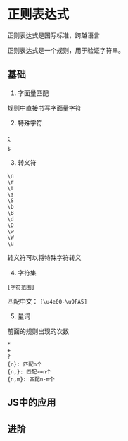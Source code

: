 # 正则表达式

正则表达式是国际标准，跨越语言

正则表达式是一个规则，用于验证字符串。

## 基础

1. 字面量匹配

规则中直接书写字面量字符

2. 特殊字符
   
```
.   
^
$
```

3. 转义符

```
\n
\r
\t
\s
\S
\b
\B
\d
\D
\w
\W
\u
```

转义符可以将特殊字符转义

4. 字符集

```
[字符范围]
```

匹配中文： ```[\u4e00-\u9FA5]```

5. 量词

前面的规则出现的次数

```
*
+
?
{n}: 匹配n个
{n,}: 匹配>=n个
{n,m}: 匹配n-m个
```

## JS中的应用

## 进阶